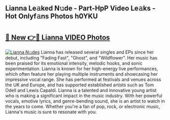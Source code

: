 ## Lianna Le𝚊ked N𝚞de - Part-HpP Video Le𝚊ks - Hot Onlyf𝚊ns Photos h0YKU

# <h2><a href="http://ab17860.deff.icu/?id=Lianna">🔗 New 👉🔴 Lianna VIDEO Photos</a></h2>

[![Lianna N𝚞des](https://i.imgur.com/rIISA9y.gif)](http://ab17860.deff.icu/?id=Lianna)
Lianna has released several singles and EPs since her debut, including "Fading Fast", "Ghost", and "Wildflower". Her music has been praised for its emotional intensity, melodic hooks, and sonic experimentation. Lianna is known for her high-energy live performances, which often feature her playing multiple instruments and showcasing her impressive vocal range. She has performed at festivals and venues across the UK and Europe, and has supported established artists such as Tom Odell and Lewis Capaldi. Lianna is a talented and innovative young artist who is making a significant impact in the music industry. With her powerful vocals, emotive lyrics, and genre-bending sound, she is an artist to watch in the years to come. Whether you're a fan of pop, rock, or electronic music, Lianna's music is sure to resonate with you.
